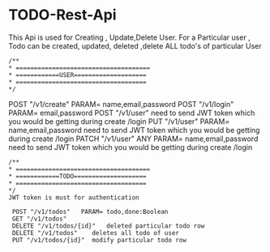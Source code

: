# TODO-Rest-Api

  This Api is used for Creating , Update,Delete User.
   For a Particular user , Todo can be created, updated, deleted ,delete ALL todo's of particular User

    /** 
    * =====================================
    * ============USER====================
    * ====================================
    */
   
   POST "/v1/create"   PARAM= name,email,password
   POST "/v1/login"   PARAM= email,password
   POST "/v1/user"     need to send JWT token which you would be getting during create /login
   PUT "/v1/user"   PARAM= name,email,password    need to send JWT token which you would be getting during create /login
   PATCH "/v1/user"   ANY PARAM= name,email,password    need to send JWT token which you would be getting during create /login
  
    /**
    * =====================================
    * ============TODO====================
    * ====================================
    */
    JWT token is must for authentication
    
     POST "/v1/todos"   PARAM= todo,done:Boolean
     GET "/v1/todos" 
     DELETE "/v1/todos/{id}"   deleted particular todo row
     DELETE "/v1/todos"    deletes all todo of user
     PUT "/v1/todos/{id}"  modify particular todo row
